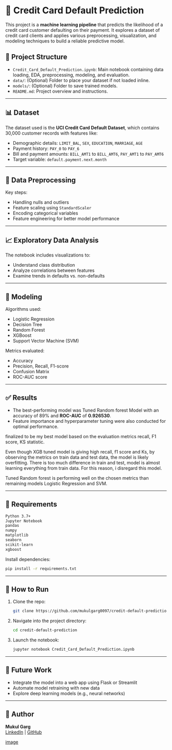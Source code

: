 # 🧠 Credit Card Default Prediction

This project is a **machine learning pipeline** that predicts the likelihood of a credit card customer defaulting on their payment. It explores a dataset of credit card clients and applies various preprocessing, visualization, and modeling techniques to build a reliable predictive model.

## 📁 Project Structure

- `Credit_Card_Default_Prediction.ipynb`: Main notebook containing data loading, EDA, preprocessing, modeling, and evaluation.
- `data/`: (Optional) Folder to place your dataset if not loaded inline.
- `models/`: (Optional) Folder to save trained models.
- `README.md`: Project overview and instructions.

---

## 📊 Dataset

The dataset used is the **UCI Credit Card Default Dataset**, which contains 30,000 customer records with features like:

- Demographic details: `LIMIT_BAL`, `SEX`, `EDUCATION`, `MARRIAGE`, `AGE`
- Payment history: `PAY_0` to `PAY_6`
- Bill and payment amounts: `BILL_AMT1` to `BILL_AMT6`, `PAY_AMT1` to `PAY_AMT6`
- Target variable: `default.payment.next.month`

---

## 🧼 Data Preprocessing

Key steps:
- Handling nulls and outliers
- Feature scaling using `StandardScaler`
- Encoding categorical variables
- Feature engineering for better model performance

---

## 📈 Exploratory Data Analysis

The notebook includes visualizations to:
- Understand class distribution
- Analyze correlations between features
- Examine trends in defaults vs. non-defaults

---

## 🤖 Modeling

Algorithms used:
- Logistic Regression
- Decision Tree
- Random Forest
- XGBoost
- Support Vector Machine (SVM)

Metrics evaluated:
- Accuracy
- Precision, Recall, F1-score
- Confusion Matrix
- ROC-AUC score

---

## ✅ Results

- The best-performing model was Tuned Random forest Model with an accuracy of 89% and **ROC-AUC** of **0.926530**.
- Feature importance and hyperparameter tuning were also conducted for optimal performance.

 finalized to be my best model based on the evaluation metrics recall, F1 score, KS statistic.

Even though XGB tuned model is giving high recall, f1 score and Ks, by observing the metrics on train data and test data, the model is likely overfitting. There is too much difference in train and test, model is almost learning everything from train data. For this reason, i disregard this model.

Tuned Random forest is performing well on the chosen metrics than remaining models Logistic Regression and SVM.

---

## 🔧 Requirements

```bash
Python 3.7+
Jupyter Notebook
pandas
numpy
matplotlib
seaborn
scikit-learn
xgboost
```

Install dependencies:
```bash
pip install -r requirements.txt
```

---

## 🚀 How to Run

1. Clone the repo:
   ```bash
   git clone https://github.com/mukulgarg0097/credit-default-prediction.git
   ```
2. Navigate into the project directory:
   ```bash
   cd credit-default-prediction
   ```
3. Launch the notebook:
   ```bash
   jupyter notebook Credit_Card_Default_Prediction.ipynb
   ```

---

## 📌 Future Work

- Integrate the model into a web app using Flask or Streamlit
- Automate model retraining with new data
- Explore deep learning models (e.g., neural networks)

---
## 👤 Author

**Mukul Garg**  
[LinkedIn](https://www.linkedin.com/in/mukulgarg0097/) | [GitHub](https://github.com/MukulGarg0097/)




[image](https://github.com/user-attachments/assets/d1b8bc82-c284-4673-8537-464dab8edb0d)

